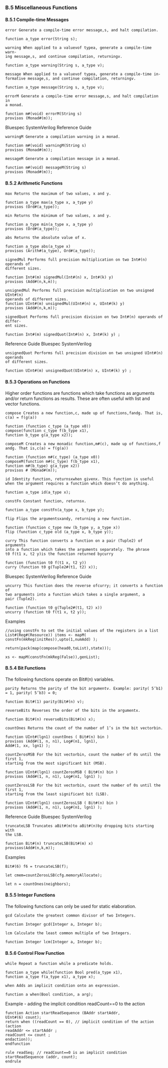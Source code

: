 ### B.5 Miscellaneous Functions

#### B.5.1 Compile-time Messages

```
error Generate a compile-time error message,s, and halt compilation.
```
```
function a_type error(String s);
```
```
warning When applied to a valuevof typea, generate a compile-time warn-
ing message,s, and continue compilation, returningv.
```
```
function a_type warning(String s, a_type v);
```
```
message When applied to a valuevof typea, generate a compile-time in-
formative message,s, and continue compilation, returningv.
```
```
function a_type message(String s, a_type v);
```
```
errorM Generate a compile-time error message,s, and halt compilation in
a monad.
```
```
function m#(void) errorM(String s)
provisos (Monad#(m));
```

Bluespec SystemVerilog Reference Guide

```
warningM Generate a compilation warning in a monad.
```
```
function m#(void) warningM(String s)
provisos (Monad#(m));
```
```
messageM Generate a compilation message in a monad.
```
```
function m#(void) messageM(String s)
provisos (Monad#(m));
```
#### B.5.2 Arithmetic Functions

```
max Returns the maximum of two values, x and y.
```
```
function a_type max(a_type x, a_type y)
provisos (Ord#(a_type));
```
```
min Returns the minimum of two values, x and y.
```
```
function a_type min(a_type x, a_type y)
provisos (Ord#(a_type));
```
```
abs Returns the absolute value of x.
```
```
function a_type abs(a_type x)
provisos (Arith#(a_type), Ord#(a_type));
```
```
signedMul Performs full precision multiplication on two Int#(n) operands of
different sizes.
```
```
function Int#(m) signedMul(Int#(n) x, Int#(k) y)
provisos (Add#(n,k,m));
```
```
unsignedMul Performs full precision multiplication on two unsigned UInt#(n)
operands of different sizes.
function UInt#(m) unsignedMul(UInt#(n) x, UInt#(k) y)
provisos (Add#(n,k,m));
```
```
signedQuot Performs full precision division on two Int#(n) operands of differ-
ent sizes.
```
```
function Int#(m) signedQuot(Int#(n) x, Int#(k) y) ;
```

Reference Guide Bluespec SystemVerilog

```
unsignedQuot Performs full precision division on two unsigned UInt#(n) operands
of different sizes.
```
```
function UInt#(m) unsignedQuot(UInt#(n) x, UInt#(k) y) ;
```
#### B.5.3 Operations on Functions

Higher order functions are functions which take functions as arguments and/or return functions as
results. These are often useful with list and vector functions.

```
compose Creates a new function,c, made up of functions,fandg. That is,
c(a) = f(g(a))
```
```
function (function c_type (a_type x0))
compose(function c_type f(b_type x1),
function b_type g(a_type x2));
```
```
composeM Creates a new monadic function,m#(c), made up of functions,f
andg. That is,c(a) = f(g(a))
```
```
function (function m#(c_type) (a_type x0))
composeM(function m#(c_type) f(b_type x1),
function m#(b_type) g(a_type x2))
provisos # (Monad#(m));
```
```
id Identity function, returnsxwhen givenx. This function is useful
when the argument requires a function which doesn’t do anything.
```
```
function a_type id(a_type x);
```
```
constFn Constant function, returnsx.
```
```
function a_type constFn(a_type x, b_type y);
```
```
flip Flips the argumentsxandy, returning a new function.
```
```
function (function c_type new (b_type y, a_type x))
flip (function c_type old (a_type x, b_type y));
```
```
curry This function converts a function on a pair (Tuple2) of arguments
into a function which takes the arguments separately. The phrase
t0 f(t1 x, t2 y)is the function returned bycurry
```
```
function (function t0 f(t1 x, t2 y))
curry (function t0 g(Tuple2#(t1, t2) x));
```

Bluespec SystemVerilog Reference Guide

```
uncurry This function does the reverse ofcurry; it converts a function of
two arguments into a function which takes a single argument, a
pair (Tuple2).
```
```
function (function t0 g(Tuple2#(t1, t2) x))
uncurry (function t0 f(t1 x, t2 y));
```
Examples

```
//using constFn to set the initial values of the registers in a list
List#(Reg#(Resource)) items <- mapM( constFn(mkReg(initRes)),upto(1,numAdd) );
```
```
return(pack(map(compose(head0,toList),state)));
```
```
xs <- mapM(constFn(mkReg(False)),genList);
```
#### B.5.4 Bit Functions

The following functions operate on Bit#(n) variables.

```
parity Returns the parity of the bit argumentv. Example: parity( 5’b1)
= 1, parity( 5’b3) = 0;
```
```
function Bit#(1) parity(Bit#(n) v);
```
```
reverseBits Reverses the order of the bits in the argumentx.
```
```
function Bit#(n) reverseBits(Bit#(n) x);
```
```
countOnes Returns the count of the number of 1’s in the bit vectorbin.
```
```
function UInt#(lgn1) countOnes ( Bit#(n) bin )
provisos (Add#(1, n, n1), Log#(n1, lgn1),
Add#(1, xx, lgn1) );
```
```
countZerosMSB For the bit vectorbin, count the number of 0s until the first 1,
starting from the most significant bit (MSB).
```
```
function UInt#(lgn1) countZerosMSB ( Bit#(n) bin )
provisos (Add#(1, n, n1), Log#(n1, lgn1) );
```
```
countZerosLSB For the bit vectorbin, count the number of 0s until the first 1,
starting from the least significant bit (LSB).
```
```
function UInt#(lgn1) countZerosLSB ( Bit#(n) bin )
provisos (Add#(1, n, n1), Log#(n1, lgn1) );
```

Reference Guide Bluespec SystemVerilog

```
truncateLSB Truncates aBit#(m)to aBit#(n)by dropping bits starting with
the LSB.
```
```
function Bit#(n) truncateLSB(Bit#(m) x)
provisos(Add#(n,k,m));
```
Examples

```
Bit#(6) f6 = truncateLSB(f);
```
```
let cmem=countZerosLSB(cfg.memoryAllocate);
```
```
let n = countOnes(neighbors);
```
#### B.5.5 Integer Functions

The following functions can only be used for static elaboration.

```
gcd Calculate the greatest common divisor of two Integers.
```
```
function Integer gcd(Integer a, Integer b);
```
```
lcm Calculate the least common multiple of two Integers.
```
```
function Integer lcm(Integer a, Integer b);
```
#### B.5.6 Control Flow Function

```
while Repeat a function while a predicate holds.
```
```
function a_type while(function Bool pred(a_type x1),
function a_type f(a_type x1), a_type x);
```
```
when Adds an implicit condition onto an expression.
```
```
function a when(Bool condition, a arg);
```
Example - adding the implicit condition readCount==0 to the action

```
function Action startReadSequence (BAddr startAddr,
UInt#(6) count);
return when ((readCount == 0), // implicit condition of the action
(action
readAddr <= startAddr ;
readCount <= count ;
endaction));
endfunction
```
```
rule readSeq; // readCount==0 is an implicit condition
startReadSequence (addr, count);
endrule
```
